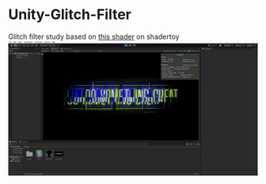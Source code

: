 # Unity-Glitch-Filter

Glitch filter study based on [this shader](https://www.shadertoy.com/view/MtXBDs) on shadertoy
![screenshot](Unity-Glitch-Filter-SampleScene.gif)